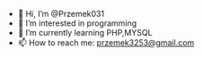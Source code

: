 - 👋 Hi, I’m @Przemek031
- 👀 I’m interested in programming
- 🌱 I’m currently learning PHP,MYSQL
- 📫 How to reach me: przemek3253@gmail.com

<!---
Przemek031/Przemek031 is a ✨ special ✨ repository because its `README.md` (this file) appears on your GitHub profile.
You can click the Preview link to take a look at your changes.
--->
